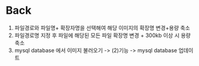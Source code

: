 # Back
1. 파일경로와 파일명+ 확장자명을 선택해여 해당 이미지의 확장명 변경+용량 축소
2. 파일경로명 지정 후 파일에 해당된 모든 파일 확장명 변경 + 300kb 이상 시 용량 축소
3. mysql database 에서 이미지 불러오기 -> (2)기능 -> mysql database 업데이트
